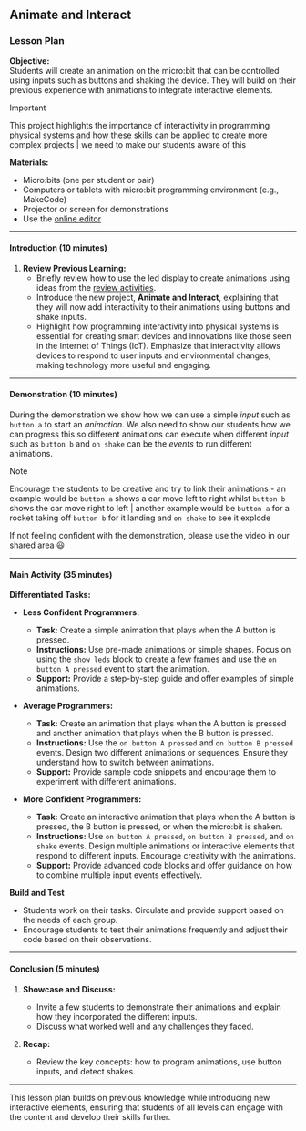 ## Animate and Interact

### **Lesson Plan**

**Objective:**  
Students will create an animation on the micro:bit that can be controlled using inputs such as buttons and shaking the device. They will build on their previous experience with animations to integrate interactive elements.

>[!IMPORTANT]
>This project highlights the importance of interactivity in programming physical systems and how these skills can be applied to create more complex projects | we need to make our students aware of this

**Materials:**
- Micro:bits (one per student or pair)
- Computers or tablets with micro:bit programming environment (e.g., MakeCode)
- Projector or screen for demonstrations
- Use the [online editor](https://makecode.microbit.org/#editor)
---

#### **Introduction (10 minutes)**

1. **Review Previous Learning:**
   - Briefly review how to use the led display to create animations using ideas from the [review activities](https://github.com/zigzaga00/computing-zz00/blob/main/y5/physical-computing/autumn-1/review-activities.md).
   - Introduce the new project, **Animate and Interact**, explaining that they will now add interactivity to their animations using buttons and shake inputs.
   - Highlight how programming interactivity into physical systems is essential for creating smart devices and innovations like those seen in the Internet of Things (IoT). Emphasize that interactivity allows devices to respond to user inputs and environmental changes, making technology more useful and engaging.

---

#### **Demonstration (10 minutes)**

During the demonstration we show how we can use a simple *input* such as `button a` to start an *animation*. We also need to show our students how we can progress this so different animations can execute when different *input* such as `button b` and `on shake` can be the *events* to run different animations.

>[!NOTE]
>Encourage the students to be creative and try to link their animations - an example would be `button a` shows a car move left to right whilst `button b` shows the car move right to left | another example would be `button a` for a rocket taking off `button b` for it landing and `on shake` to see it explode

If not feeling confident with the demonstration, please use the video in our shared area 😃

---

#### **Main Activity (35 minutes)**

**Differentiated Tasks:**

   - **Less Confident Programmers:**
     - **Task:** Create a simple animation that plays when the A button is pressed.
     - **Instructions:** Use pre-made animations or simple shapes. Focus on using the `show leds` block to create a few frames and use the `on button A pressed` event to start the animation.
     - **Support:** Provide a step-by-step guide and offer examples of simple animations.

   - **Average Programmers:**
     - **Task:** Create an animation that plays when the A button is pressed and another animation that plays when the B button is pressed.
     - **Instructions:** Use the `on button A pressed` and `on button B pressed` events. Design two different animations or sequences. Ensure they understand how to switch between animations.
     - **Support:** Provide sample code snippets and encourage them to experiment with different animations.

   - **More Confident Programmers:**
     - **Task:** Create an interactive animation that plays when the A button is pressed, the B button is pressed, or when the micro:bit is shaken.
     - **Instructions:** Use `on button A pressed`, `on button B pressed`, and `on shake` events. Design multiple animations or interactive elements that respond to different inputs. Encourage creativity with the animations.
     - **Support:** Provide advanced code blocks and offer guidance on how to combine multiple input events effectively.

**Build and Test**
   - Students work on their tasks. Circulate and provide support based on the needs of each group.
   - Encourage students to test their animations frequently and adjust their code based on their observations.

---

#### **Conclusion (5 minutes)**

1. **Showcase and Discuss:**
   - Invite a few students to demonstrate their animations and explain how they incorporated the different inputs.
   - Discuss what worked well and any challenges they faced.

2. **Recap:**
   - Review the key concepts: how to program animations, use button inputs, and detect shakes.

---

This lesson plan builds on previous knowledge while introducing new interactive elements, ensuring that students of all levels can engage with the content and develop their skills further.
